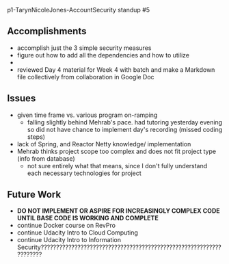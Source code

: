 p1-TarynNicoleJones-AccountSecurity standup #5

## Accomplishments
- accomplish just the 3 simple security measures
- figure out how to add all the dependencies and how to utilize
-
- reviewed Day 4 material for Week 4 with batch and make a Markdown file collectively from collaboration in Google Doc

## Issues
- given time frame vs. various program on-ramping
  - falling slightly behind Mehrab's pace. had tutoring yesterday evening so did not have chance to implement day's recording (missed coding steps) 
- lack of Spring, and Reactor Netty knowledge/ implementation
- Mehrab thinks project scope too complex and does not fit project type (info from database)
  - not sure entirely what that means, since I don't fully understand each necessary technologies for project

## Future Work
- **DO NOT IMPLEMENT OR ASPIRE FOR INCREASINGLY COMPLEX CODE UNTIL BASE CODE IS WORKING AND COMPLETE**
- continue Docker course on RevPro
- continue Udacity Intro to Cloud Computing
- continue Udacity Intro to Information Security???????????????????????????????????????????????????????????????????

